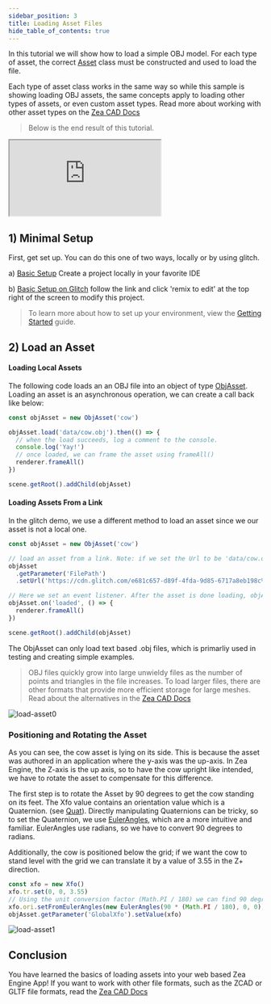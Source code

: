 ```yaml
---
sidebar_position: 3
title: Loading Asset Files
hide_table_of_contents: true
---
```


In this tutorial we will show how to load a simple OBJ model. For each type of asset, the correct [Asset](../API/SceneTree/SceneTree_AssetItem.AssetItem) class must be constructed and used to load the file.

Each type of asset class works in the same way so while this sample is showing loading OBJ assets, the same concepts apply to loading other types of assets, or even custom asset types. Read more about working with other asset types on the [Zea CAD Docs](https://docs.zea.live/zea-cad/#/getting-started/get-started-with-zea-cad)

> Below is the end result of this tutorial.

<iframe 
    src="https://glitch.com/embed/#!/embed/load-an-asset?path=src/main.js&previewSize=100"
    title="load-an-asset on Glitch"
    allow="geolocation; microphone; camera; midi; vr; encrypted-media"
  class="glitch" markdown="1"
></iframe>

## 1) Minimal Setup

First, get set up. You can do this one of two ways, locally or by using glitch.

a) [Basic Setup](basic-template.md)
Create a project locally in your favorite IDE

b) [Basic Setup on Glitch](https://glitch.com/edit/#!/zea-minimal-app)
follow the link and click 'remix to edit' at the top right of the screen to modify this project.

> To learn more about how to set up your environment, view the [Getting Started](getting-started) guide.

## 2) Load an Asset

#### Loading Local Assets

The following code loads an an OBJ file into an object of type [ObjAsset](../API/SceneTree/SceneTree_ObjAsset.ObjAsset). Loading an asset is an asynchronous operation, we can create a call back like below:

```javascript
const objAsset = new ObjAsset('cow')

objAsset.load('data/cow.obj').then(() => {
  // when the load succeeds, log a comment to the console.
  console.log('Yay!')
  // once loaded, we can frame the asset using frameAll()
  renderer.frameAll()
})

scene.getRoot().addChild(objAsset)
```

#### Loading Assets From a Link

In the glitch demo, we use a different method to load an asset since we our asset is not a local one.

```javascript
const objAsset = new ObjAsset('cow')

// load an asset from a link. Note: if we set the Url to be 'data/cow.obj,' we can load local assets using this method.
objAsset
  .getParameter('FilePath')
  .setUrl('https://cdn.glitch.com/e681c657-d89f-4fda-9d85-6717a8eb198c%2Fcow.obj?v=1599493589884')

// Here we set an event listener. After the asset is done loading, objAsset will fire the event 'loaded'
objAsset.on('loaded', () => {
  renderer.frameAll()
})

scene.getRoot().addChild(objAsset)
```

The ObjAsset can only load text based .obj files, which is primarliy used in testing and creating simple examples.

> OBJ files quickly grow into large unwieldy files as the number of points and triangles in the file increases. To load larger files, there are other formats that provide more efficient storage for large meshes. Read about the alternatives in the [Zea CAD Docs](https://docs.zea.live/zea-cad/#/getting-started/get-started-with-zea-cad)

![load-asset0](../../static/img/misc/load-asset0.png)

### Positioning and Rotating the Asset

As you can see, the cow asset is lying on its side. This is because the asset was authored in an application where the y-axis was the up-axis. In Zea Engine, the Z-axis is the up axis, so to have the cow upright like intended, we have to rotate the asset to compensate for this difference.

The first step is to rotate the Asset by 90 degrees to get the cow standing on its feet. The Xfo value contains an orientation value which is a Quaternion. (see [Quat](../API/Math/Math_Quat.Quat)). Directly manipulating Quaternions can be tricky, so to set the Quaternion, we use [EulerAngles](../API/Math/Math_EulerAngles.EulerAngles), which are a more intuitive and familiar. EulerAngles use radians, so we have to convert 90 degrees to radians.

Additionally, the cow is positioned below the grid; if we want the cow to stand level with the grid
we can translate it by a value of 3.55 in the Z+ direction.

```javascript
const xfo = new Xfo()
xfo.tr.set(0, 0, 3.55)
// Using the unit conversion factor (Math.PI / 180) we can find 90 degrees in radians
xfo.ori.setFromEulerAngles(new EulerAngles(90 * (Math.PI / 180), 0, 0))
objAsset.getParameter('GlobalXfo').setValue(xfo)
```

![load-asset1](../../static/img/misc/load-asset1.png)

## Conclusion

You have learned the basics of loading assets into your web based Zea Engine App! If you want to work with other file formats, such as the ZCAD or GLTF file formats, read the [Zea CAD Docs](https://docs.zea.live/zea-cad/#/getting-started/get-started-with-zea-cad)
